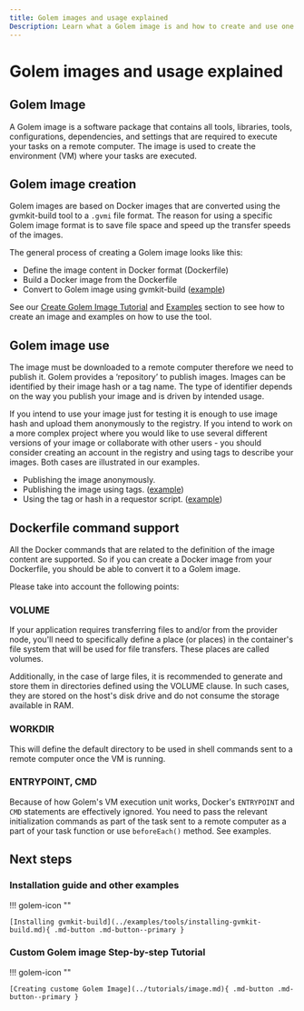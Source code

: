 ```yaml
---
title: Golem images and usage explained
Description: Learn what a Golem image is and how to create and use one
---
```





# Golem images and usage explained


## Golem Image

A Golem image is a software package that contains all tools, libraries, tools, configurations, dependencies, and settings that are required to execute your tasks on a remote computer. The image is used to create the environment (VM) where your tasks are executed.

## Golem image creation 

Golem images are based on Docker images that are converted using the gvmkit-build tool to a `.gvmi` file format. The reason for using a specific Golem image format is to save file space and speed up the transfer speeds of the images.

The general process of creating a Golem image looks like this:

* Define the image content in Docker format (Dockerfile)
* Build a Docker image from the Dockerfile
* Convert to Golem image using gvmkit-build ([example](../examples/tools/converting-an-image.md))

See our [Create Golem Image Tutorial](#custom-golem-image-step-by-step-tutorial) and [Examples](#installation-guide-and-other-examples) section to see how to create an image and examples on how to use the tool. 

## Golem image use

The image must be downloaded to a remote computer therefore we need to publish it. Golem provides a ‘repository’ to publish images. Images can be identified by their image hash or a tag name. The type of identifier depends on the way you publish your image and is driven by intended usage.

If you intend to use your image just for testing it is enough to use image hash and upload them anonymously to the registry. If you intend to work on a more complex project where you would like to use several different versions of your image or collaborate with other users - you should consider creating an account in the registry and using tags to describe your images. Both cases are illustrated in our examples.

* Publishing the image anonymously. <!-- example is missing -->
* Publishing the image using tags. ([example](../examples/tools/publishing.md))
* Using the tag or hash in a requestor script. ([example](../examples/images.md))

## Dockerfile command support 

All the Docker commands that are related to the definition of the image content are supported. So if you can create a Docker image from your Dockerfile, you should be able to convert it to a Golem image.

Please take into account the following points:

### VOLUME

If your application requires transferring files to and/or from the provider node, you'll need to specifically define a place (or places) in the container's file system that will be used for file transfers. These places are called volumes.

Additionally, in the case of large files, it is recommended to generate and store them in directories defined using the VOLUME clause. In such cases, they are stored on the host's disk drive and do not consume the storage available in RAM.

### WORKDIR

This will define the default directory to be used in shell commands sent to a remote computer once the VM is running.

### ENTRYPOINT, CMD

Because of how Golem's VM execution unit works, Docker's `ENTRYPOINT` and `CMD` statements are effectively ignored. You need to pass the relevant initialization commands as part of the task sent to a remote computer as a part of your task function or use `beforeEach()` method. See examples.

## Next steps

### Installation guide and other examples

!!! golem-icon ""

    [Installing gvmkit-build](../examples/tools/installing-gvmkit-build.md){ .md-button .md-button--primary }

### Custom Golem image Step-by-step Tutorial

!!! golem-icon ""

    [Creating custome Golem Image](../tutorials/image.md){ .md-button .md-button--primary }